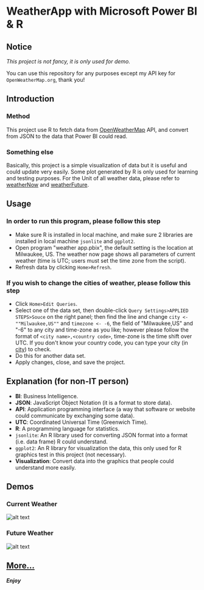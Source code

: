 # WeatherApp with Microsoft Power BI & R
## Notice
*This project is not fancy, it is only used for demo.*

You can use this repository for any purposes except my API key for `OpenWeatherMap.org`, thank you!
## Introduction
### Method
This project use R to fetch data from [OpenWeatherMap](http://openweathermap.org/) API, and convert from JSON to the data that Power BI could read.
### Something else
Basically, this project is a simple visualization of data but it is useful and could update very easily. Some plot generated by R is only used for learning and testing purposes. For the Unit of all weather data, please refer to [weatherNow](https://openweathermap.org/current) and [weatherFuture](https://openweathermap.org/forecast5).
## Usage
### In order to run this program, please follow this step
* Make sure R is installed in local machine, and make sure 2 libraries are installed in local machine `jsonlite` and `ggplot2`.
* Open program "weather app.pbix", the default setting is the location at Milwaukee, US. The weather now page shows all parameters of current weather (time is UTC; users must set the time zone from the script).
* Refresh data by clicking `Home>Refresh`.

### If you wish to change the cities of weather, please follow this step
* Click `Home>Edit Queries`.
* Select one of the data set, then double-click `Query Settings>APPLIED STEPS>Souce` on the right panel; then find the line and change `city <- ""Milwaukee,US""` and `timezone <- -6`, the field of "Milwaukee,US" and "-6" to any city and time-zone as you like; however please follow the format of `<city name>,<country code>`, time-zone is the time shift over UTC. If you don't know your country code, you can type your city (in [city](http://openweathermap.org/city)) to check.
* Do this for another data set.
* Apply changes, close, and save the project.

## Explanation (for non-IT person)
* **BI**: Business Intelligence.
* **JSON**: JavaScript Object Notation (it is a format to store data).
* **API**: Application programming interface (a way that software or website could communicate by exchanging some data).
* **UTC**: Coordinated Universal Time (Greenwich Time).
* **R**: A programming language for statistics.
* `jsonlite`: An R library used for converting JSON format into a format (i.e. data frame) R could understand.
* `ggplot2`: An R library for visualization the data, this only used for R graphics test in this project (not necessary).
* **Visualization**: Convert data into the graphics that people could understand more easily.

## Demos
### Current Weather
![alt text](https://github.com/RobertBoganKang/WeatherApp_PowerBI/blob/master/demo/Milwaukee%20Weather%20Now.PNG "Current Weather Demo")
### Future Weather
![alt text](https://github.com/RobertBoganKang/WeatherApp_PowerBI/blob/master/demo/Milwaukee%20Weather%20Future.PNG "Future Weather Demo")

[More...](https://github.com/RobertBoganKang/WeatherApp_PowerBI/tree/master/demo)
---

***Enjoy***
